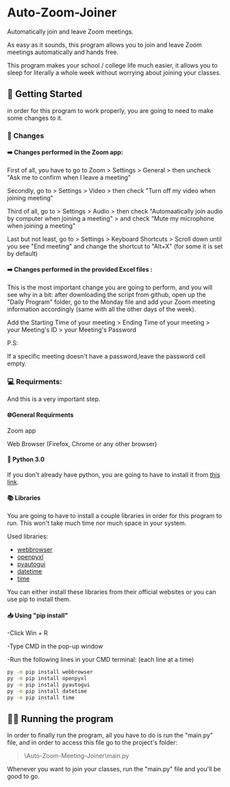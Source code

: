 # Auto-Zoom-Joiner


Automatically join and leave Zoom meetings. 

As easy as it sounds, this program allows you to join and leave Zoom meetings automatically and hands free.



This program makes your school / college life much easier, it allows you to sleep for literally a whole week without worrying about joining your classes.



## 🏁 Getting Started

in order for this program to work properly, you are going to need to make some changes to it.

### 🔨 Changes
#### ➡️ Changes performed in the Zoom app:

First of all, you have to go to Zoom > Settings > General > then uncheck "Ask me to confirm when I leave a meeting"

Secondly, go to > Settings > Video > then check "Turn off my video when joining meeting"

Third of all, go to > Settings > Audio > then check "Automaatically join audio by computer when joining a meeting" > and check "Mute my microphone when joining a meeting"

Last but not least, go to > Settings > Keyboard Shortcuts > Scroll down until you see "End meeting" and change the shortcut to "Alt+X" (for some it is set by default)


#### ➡️ Changes performed in the provided Excel files :

This is the most important change you are going to perform, and you will see why in a bit:
after downloading the script from github, open up the "Daily Program" folder, go to the Monday file and add your Zoom meeting information accordingly (same with all the other days of the week).

Add the Starting Time of your meeting > Ending Time of your meeting > your Meeting's ID > your Meeting's Password

P.S: 

If a specific meeting doesn't have a password,leave the password cell empty.


### 💻 Requirments:
And this is a very important step.

#### 🌐General Requirments

Zoom app 

Web Browser (Firefox, Chrome or any other browser)

#### 🐍 Python 3.0
If you don't already have python, you are going to have to install it from [this link](https://www.python.org/downloads/).

#### 📚 Libraries
You are going to have to install a couple libraries in order for this program to run.
This won't take much time nor much space in your system.


Used libraries:
* [webbrowser](https://docs.python.org/3/library/webbrowser.html)
* [openpyxl](https://openpyxl.readthedocs.io/en/stable/)
* [pyautogui](https://pyautogui.readthedocs.io/en/latest/install.html)
* [datetime](https://docs.python.org/3/library/datetime.html)
* [time](https://docs.python.org/3/library/time.html?highlight=time#module-time)

You can either install these libraries from their official websites or you can use pip to install them.

#### 📥 Using "pip install"

-Click Win + R

-Type CMD in the pop-up window

-Run the following lines in your CMD terminal: (each line at a time)
```sh
py -m pip install webbrowser
py -m pip install openpyxl
py -m pip install pyautogui
py -m pip install datetime
py -m pip install time

```
## 🏃‍♂️ Running the program
In order to finally run the program, all you have to do is run the "main.py" file, and in order to access this file go to the project's folder:

> \Auto-Zoom-Meeting-Joiner\main.py


Whenever you want to join your classes, run the "main.py" file and you'll be good to go.

